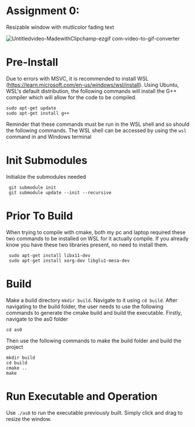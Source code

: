 # Assignment 0: 
Resizable window with mutlicolor fading text

![Untitledvideo-MadewithClipchamp-ezgif com-video-to-gif-converter](https://github.com/colbygram/as0/assets/123613082/929f4fe0-4fc8-4e12-b813-33f628085b0e)

# Pre-Install
Due to errors with MSVC, it is recommended to install WSL (https://learn.microsoft.com/en-us/windows/wsl/install). Using Ubuntu, WSL's default distribution, the following commands will install the G++ compiler which will allow for the code to be compiled.
```
sudo apt-get update
sudo apt-get install g++
```
Reminder that these commands must be run in the WSL shell and so should the following commands. The WSL shell can be accessed by using the ```wsl``` command in and Windows terminal

# Init Submodules
Initialize the submodules needed
```
 git submodule init
 git submodule update --init --recursive
```

# Prior To Build
When trying to compile with cmake, both my pc and laptop required these two commands to be installed on WSL for it actually compile. If you already know you have these two libraries present, no need to install them.
```
 sudo apt-get install libx11-dev
 sudo apt-get install xorg-dev libglu1-mesa-dev
```

# Build
Make a build directory ```mkdir build```. Navigate to it using ```cd build```. After navigating to the build folder, the user needs to use the following commands to generate the cmake build and build the executable.
Firstly, navigate to the as0 folder
```
cd as0
```
Then use the following commands to make the build folder and build the project
```
mkdir build
cd build
cmake ..
make
```

# Run Executable and Operation
Use ```./as0``` to run the executable previously built. Simply click and drag to resize the window.
